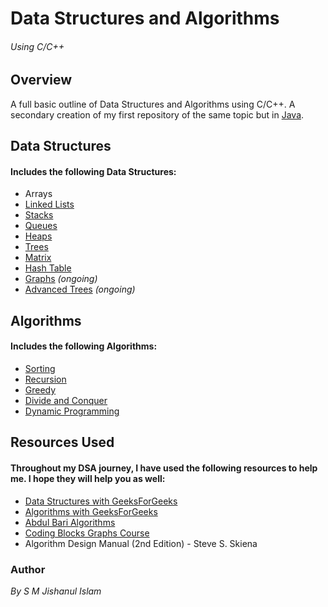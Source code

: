 # Data Structures and Algorithms
<h6>Using C/C++</h6>

## Overview
A full basic outline of Data Structures and Algorithms using C/C++. A secondary creation of my first repository of the same topic but in [Java](https://github.com/S-M-J-I/Data-Structures-N-Algorithms).

## Data Structures
<h4>Includes the following Data Structures:</h4>

- Arrays
- [Linked Lists](Data%20Structures/Lists/)
- [Stacks](Data%20Structures/Stack/)
- [Queues](Data%20Structures/Queue/)
- [Heaps](Data%20Structures/Heaps/)
- [Trees](Data%20Structures/Trees/)
- [Matrix](Data%20Structures/Matrix/)
- [Hash Table](Advanced%20Data%20Structures/Hash%20Table/)
- [Graphs](Advanced%20Data%20Structures/Graphs/) <i>(ongoing)</i>
- [Advanced Trees](Advanced%20Data%20Structures/Advanced%20Trees/) <i>(ongoing)</i>

## Algorithms
<h4>Includes the following Algorithms:</h4>

- [Sorting](Algorithms/Sort/)
- [Recursion](Algorithms/Recursion/)
- [Greedy](Algorithms/Greedy/)
- [Divide and Conquer](Algorithms/Divide%20&%20Conquer/)
- [Dynamic Programming](Algorithms/Dynamic%20Programming/)


## Resources Used

<h4>Throughout my DSA journey, I have used the following resources to help me. I hope they will help you as well:</h4>

- [Data Structures with GeeksForGeeks](https://www.geeksforgeeks.org/data-structures/)
- [Algorithms with GeeksForGeeks](https://www.geeksforgeeks.org/fundamentals-of-algorithms/)
- [Abdul Bari Algorithms](https://www.youtube.com/playlist?list=PLDN4rrl48XKpZkf03iYFl-O29szjTrs_O)
- [Coding Blocks Graphs Course](https://www.youtube.com/playlist?list=PLl4Y2XuUavmtTOvFcW3HfI1oQ3hsgkB3a)
- Algorithm Design Manual (2nd Edition) - Steve S. Skiena

### Author
<p><i>By S M Jishanul Islam</i></p>